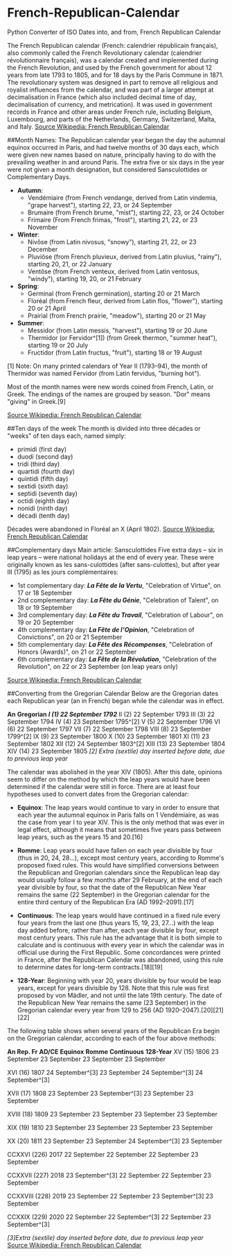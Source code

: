 # French-Republican-Calendar
Python Converter of ISO Dates into, and from, French Republican Calendar

The French Republican calendar (French: calendrier républicain français), also commonly called the French Revolutionary calendar (calendrier révolutionnaire français), was a calendar created and implemented during the French Revolution, and used by the French government for about 12 years from late 1793 to 1805, and for 18 days by the Paris Commune in 1871. The revolutionary system was designed in part to remove all religious and royalist influences from the calendar, and was part of a larger attempt at decimalisation in France (which also included decimal time of day, decimalisation of currency, and metrication). It was used in government records in France and other areas under French rule, including Belgium, Luxembourg, and parts of the Netherlands, Germany, Switzerland, Malta, and Italy.
[Source Wikipedia: French Republican Calendar](https://en.wikipedia.org/wiki/French_Republican_calendar)

##Month Names:
The Republican calendar year began the day the autumnal equinox occurred in Paris, and had twelve months of 30 days each, which were given new names based on nature, principally having to do with the prevailing weather in and around Paris. The extra five or six days in the year were not given a month designation, but considered Sansculottides or Complementary Days.

+ **Autumn**:
    - Vendémiaire (from French vendange, derived from Latin vindemia, "grape harvest"), starting 22, 23, or 24 September
    - Brumaire (from French brume, "mist"), starting 22, 23, or 24 October
    - Frimaire (From French frimas, "frost"), starting 21, 22, or 23 November
+ **Winter**:
    - Nivôse (from Latin nivosus, "snowy"), starting 21, 22, or 23 December
    - Pluviôse (from French pluvieux, derived from Latin pluvius, "rainy"), starting 20, 21, or 22 January
    - Ventôse (from French venteux, derived from Latin ventosus, "windy"), starting 19, 20, or 21 February
+ **Spring**:
    - Germinal (from French germination), starting 20 or 21 March
    - Floréal (from French fleur, derived from Latin flos, "flower"), starting 20 or 21 April
    - Prairial (from French prairie, "meadow"), starting 20 or 21 May
+ **Summer**:
    - Messidor (from Latin messis, "harvest"), starting 19 or 20 June
    - Thermidor (or Fervidor^[1]) (from Greek thermon, "summer heat"), starting 19 or 20 July
    - Fructidor (from Latin fructus, "fruit"), starting 18 or 19 August

[1] Note: On many printed calendars of Year II (1793–94), the month of Thermidor was named Fervidor (from Latin fervidus, "burning hot").

Most of the month names were new words coined from French, Latin, or Greek. The endings of the names are grouped by season. "Dor" means "giving" in Greek.[9]

[Source Wikipedia: French Republican Calendar](https://en.wikipedia.org/wiki/French_Republican_calendar)

##Ten days of the week
The month is divided into three décades or "weeks" of ten days each, named simply:

- primidi (first day)
- duodi (second day)
- tridi (third day)
- quartidi (fourth day)
- quintidi (fifth day)
- sextidi (sixth day)
- septidi (seventh day)
- octidi (eighth day)
- nonidi (ninth day)
- décadi (tenth day)

Décades were abandoned in Floréal an X (April 1802).
[Source Wikipedia: French Republican Calendar](https://en.wikipedia.org/wiki/French_Republican_calendar)

##Complementary days
Main article: Sansculottides
Five extra days – six in leap years – were national holidays at the end of every year. These were originally known as les sans-culottides (after sans-culottes), but after year III (1795) as les jours complémentaires:

- 1st complementary day: ***La Fête de la Vertu***, "Celebration of Virtue", on 17 or 18 September
- 2nd complementary day: ***La Fête du Génie***, "Celebration of Talent", on 18 or 19 September
- 3rd complementary day: ***La Fête du Travail***, "Celebration of Labour", on 19 or 20 September
- 4th complementary day: ***La Fête de l'Opinion***, "Celebration of Convictions", on 20 or 21 September
- 5th complementary day: ***La Fête des Récompenses***, "Celebration of Honors (Awards)", on 21 or 22 September
- 6th complementary day: ***La Fête de la Révolution***, "Celebration of the Revolution", on 22 or 23 September (on leap years only)

[Source Wikipedia: French Republican Calendar](https://en.wikipedia.org/wiki/French_Republican_calendar)

##Converting from the Gregorian Calendar
Below are the Gregorian dates each Republican year (an in French) began while the calendar was in effect.

**An**          **Gregorian**
***I (1)       22 September 1792***
II (2)      22 September 1793
III (3)     22 September 1794
IV (4)      23 September 1795^[2]
V (5)       22 September 1796
VI (6)      22 September 1797
VII (7)     22 September 1798
VIII (8)    23 September 1799^[2]
IX (9)      23 September 1800
X (10)      23 September 1801
XI (11)     23 September 1802
XII (12)    24 September 1803^[2]
XIII (13)   23 September 1804
XIV (14)    23 September 1805
*[2] Extra (sextile) day inserted before date, due to previous leap year*

The calendar was abolished in the year XIV (1805). After this date, opinions seem to differ on the method by which the leap years would have been determined if the calendar were still in force. There are at least four hypotheses used to convert dates from the Gregorian calendar:

+ **Equinox**: The leap years would continue to vary in order to ensure that each year the autumnal equinox in Paris falls on 1 Vendémiaire, as was the case from year I to year XIV. This is the only method that was ever in legal effect, although it means that sometimes five years pass between leap years, such as the years 15 and 20.[16]

+ **Romme**: Leap years would have fallen on each year divisible by four (thus in 20, 24, 28...), except most century years, according to Romme's proposed fixed rules. This would have simplified conversions between the Republican and Gregorian calendars since the Republican leap day would usually follow a few months after 29 February, at the end of each year divisible by four, so that the date of the Republican New Year remains the same (22 September) in the Gregorian calendar for the entire third century of the Republican Era (AD 1992–2091).[17]

+ **Continuous**: The leap years would have continued in a fixed rule every four years from the last one (thus years 15, 19, 23, 27...) with the leap day added before, rather than after, each year divisible by four, except most century years. This rule has the advantage that it is both simple to calculate and is continuous with every year in which the calendar was in official use during the First Republic. Some concordances were printed in France, after the Republican Calendar was abandoned, using this rule to determine dates for long-term contracts.[18][19]

+ **128-Year**: Beginning with year 20, years divisible by four would be leap years, except for years divisible by 128. Note that this rule was first proposed by von Mädler, and not until the late 19th century. The date of the Republican New Year remains the same (23 September) in the Gregorian calendar every year from 129 to 256 (AD 1920–2047).[20][21][22]

The following table shows when several years of the Republican Era begin on the Gregorian calendar, according to each of the four above methods:

**An Rep. Fr**      **AD/CE**   **Equinox**         **Romme**           **Continuous**      **128-Year**
XV (15)                 1806    23 September        23 September        23 September        23 September

XVI (16)                1807    24 September^[3]    23 September        24 September^[3]    24 September^[3]

XVII (17)               1808    23 September        23 September^[3]    23 September        23 September

XVIII (18)              1809    23 September        23 September        23 September        23 September

XIX (19)                1810    23 September        23 September        23 September        23 September

XX (20)                 1811    23 September        23 September        24 September^[3]    23 September

CCXXVI (226)            2017    22 September        22 September        22 September        23 September

CCXXVII (227)           2018    23 September^[3]    22 September        22 September        23 September

CCXXVIII (228)          2019    23 September        22 September        23 September^[3]    23 September

CCXXIX (229)            2020    22 September        22 September^[3]    22 September        23 September^[3]

*[3]Extra (sextile) day inserted before date, due to previous leap year*
[Source Wikipedia: French Republican Calendar](https://en.wikipedia.org/wiki/French_Republican_calendar)
